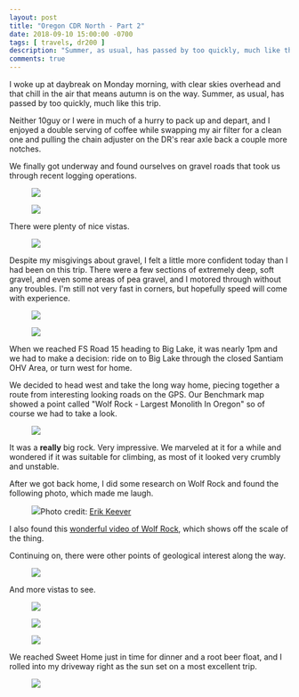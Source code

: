 ```yaml
---
layout: post
title: "Oregon CDR North - Part 2"
date: 2018-09-10 15:00:00 -0700
tags: [ travels, dr200 ]
description: "Summer, as usual, has passed by too quickly, much like this trip."
comments: true
---
```


<p class="intro"><span class="dropcap">I</span> woke up at daybreak on Monday morning, with clear skies overhead and that chill in the air that means autumn is on the way. Summer, as usual, has passed by too quickly, much like this trip.</p>

Neither 10guy or I were in much of a hurry to pack up and depart, and I enjoyed a double serving of coffee while swapping my air filter for a clean one and pulling the chain adjuster on the DR's rear axle back a couple more notches.

We finally got underway and found ourselves on gravel roads that took us through recent logging operations.

<figure><a href="https://tbolt.smugmug.com/Motorcycles/Travels/201809-CDR-North/i-q94w5hh/0/03c49503/R51S1hDrf9bOpayALbDLXPaeC4g%3D-1536359303-O/i-q94w5hh.jpg"><img src="https://tbolt.smugmug.com/Motorcycles/Travels/201809-CDR-North/i-q94w5hh/0/03c49503/XL/20180903_105824-XL.jpg"/></a></figure>
<figure><a href="https://tbolt.smugmug.com/Motorcycles/Travels/201809-CDR-North/i-bMJkWxZ/0/5f2ee87b/JIHVVxMA05PKnT2k0FLdage5TGU%3D-1536359303-O/i-bMJkWxZ.jpg"><img src="https://tbolt.smugmug.com/Motorcycles/Travels/201809-CDR-North/i-bMJkWxZ/0/5f2ee87b/XL/20180903_105902-XL.jpg"/></a></figure>

There were plenty of nice vistas.

<figure><a href="https://tbolt.smugmug.com/Motorcycles/Travels/201809-CDR-North/i-bzGvfJh/0/332413bf/Dn0igLo8gYh1rSdvV6w6jQlGY48%3D-1536359303-O/i-bzGvfJh.jpg"><img src="https://tbolt.smugmug.com/Motorcycles/Travels/201809-CDR-North/i-bzGvfJh/0/332413bf/XL/20180903_111501-XL.jpg"/></a></figure>

Despite my misgivings about gravel, I felt a little more confident today than I had been on this trip. There were a few sections of extremely deep, soft gravel, and even some areas of pea gravel, and I motored through without any troubles. I'm still not very fast in corners, but hopefully speed will come with experience.

<figure><a href="https://tbolt.smugmug.com/Motorcycles/Travels/201809-CDR-North/i-8LS5SCM/0/94231cb6/kWmRh63g0t4OuE26cleaFVVUoBg%3D-1536359303-O/i-8LS5SCM.jpg"><img src="https://tbolt.smugmug.com/Motorcycles/Travels/201809-CDR-North/i-8LS5SCM/0/94231cb6/XL/20180903_114241-XL.jpg"/></a></figure>
<figure><a href="https://tbolt.smugmug.com/Motorcycles/Travels/201809-CDR-North/i-wthNzL4/0/2b0e73d5/XxMdVaV85bjPGZriCAvla3PTDBk%3D-1536359303-O/i-wthNzL4.jpg"><img src="https://tbolt.smugmug.com/Motorcycles/Travels/201809-CDR-North/i-wthNzL4/0/2b0e73d5/XL/20180903_114237-XL.jpg"/></a></figure>

When we reached FS Road 15 heading to Big Lake, it was nearly 1pm and we had to make a decision: ride on to Big Lake through the closed Santiam OHV Area, or turn west for home.

We decided to head west and take the long way home, piecing together a route from interesting looking roads on the GPS. Our Benchmark map showed a point called "Wolf Rock - Largest Monolith In Oregon" so of course we had to take a look.

<figure><a href="https://tbolt.smugmug.com/Motorcycles/Travels/201809-CDR-North/i-vf2RH5P/0/75e1675c/N7ZVADdtFfrM3yTsbUinStCIIg8%3D-1536701433-O/i-vf2RH5P.jpg"><img src="https://tbolt.smugmug.com/Motorcycles/Travels/201809-CDR-North/i-vf2RH5P/0/75e1675c/X3/IMG_20180903_131548676_HDR-X3.jpg"/></a></figure>

It was a **really** big rock. Very impressive. We marveled at it for a while and wondered if it was suitable for climbing, as most of it looked very crumbly and unstable.

After we got back home, I did some research on Wolf Rock and found the following photo, which made me laugh.

<figure><a href="https://tbolt.smugmug.com/Motorcycles/Travels/201809-CDR-North/i-bWMF4Lk/0/0b700bc5/L9ZNT78VYPK7sDDJH1h3JOyJXy4%3D-1536701433-O/i-bWMF4Lk.jpg"><img src="https://tbolt.smugmug.com/Motorcycles/Travels/201809-CDR-North/i-bWMF4Lk/0/0b700bc5/XL/wolf_rock_route-XL.jpg"/></a><caption>Photo credit: <a href="https://www.mountainproject.com/photo/112267011">Erik Keever</a></caption></figure>

I also found this <a href="https://vimeo.com/183452561">wonderful video of Wolf Rock</a>, which shows off the scale of the thing.

Continuing on, there were other points of geological interest along the way.

<figure><a href="https://tbolt.smugmug.com/Motorcycles/Travels/201809-CDR-North/i-Z24sqxF/1/db0d6ce2/qMcw0XS0LRxnsOBEnTK5ddM1mhI%3D-1536702839-O/i-Z24sqxF.jpg"><img src="https://tbolt.smugmug.com/Motorcycles/Travels/201809-CDR-North/i-Z24sqxF/1/db0d6ce2/X2/20180903_141145-X2.jpg"/></a></figure>

And more vistas to see.

<figure><a href="https://tbolt.smugmug.com/Motorcycles/Travels/201809-CDR-North/i-rP5qg5V/0/539d4664/3MvLp2Ll%2APszo1CpGzUUUr8I9%2A4%3D-1536359303-O/i-rP5qg5V.jpg"><img src="https://tbolt.smugmug.com/Motorcycles/Travels/201809-CDR-North/i-rP5qg5V/0/539d4664/XL/20180903_142939-XL.jpg"/></a></figure>
<figure><a href="https://tbolt.smugmug.com/Motorcycles/Travels/201809-CDR-North/i-vXcbBws/0/f987a666/Wt3ODakaVoq5vMeMPz4ZcXTx7Dg%3D-1536359303-O/i-vXcbBws.jpg"><img src="https://tbolt.smugmug.com/Motorcycles/Travels/201809-CDR-North/i-vXcbBws/0/f987a666/XL/20180903_142935-XL.jpg"/></a></figure>
<figure><a href="https://tbolt.smugmug.com/Motorcycles/Travels/201809-CDR-North/i-PNqgxD9/0/105888c1/CKqkxLxfQOhlOSRLF54NAsUkUaQ%3D-1536359303-O/i-PNqgxD9.jpg"><img src="https://tbolt.smugmug.com/Motorcycles/Travels/201809-CDR-North/i-PNqgxD9/0/105888c1/XL/20180903_142944-XL.jpg"/></a></figure>

We reached Sweet Home just in time for dinner and a root beer float, and I rolled into my driveway right as the sun set on a most excellent trip.

<figure><a href="https://tbolt.smugmug.com/Motorcycles/Travels/201809-CDR-North/i-rjkBKkB/1/c9fea6ed/Y87MJtIMcw2d9whv5hNfigaXJwo%3D-1536702839-O/i-rjkBKkB.jpg"><img src="https://tbolt.smugmug.com/Motorcycles/Travels/201809-CDR-North/i-rjkBKkB/1/c9fea6ed/X2/20180903_193931-X2.jpg"/></a></figure>
